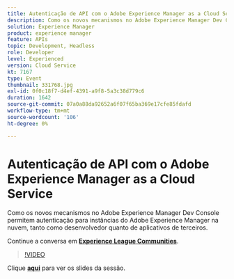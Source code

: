 ```yaml
---
title: Autenticação de API com o Adobe Experience Manager as a Cloud Service
description: Como os novos mecanismos no Adobe Experience Manager Dev Console permitem autenticação para instâncias do Adobe Experience Manager na nuvem, tanto como desenvolvedor quanto de aplicativos de terceiros. Esta sessão foi entregue como parte do evento Conteúdo do Adobe Developers Live.
solution: Experience Manager
product: experience manager
feature: APIs
topic: Development, Headless
role: Developer
level: Experienced
version: Cloud Service
kt: 7167
type: Event
thumbnail: 331768.jpg
exl-id: 0f0c18f7-d4ef-4391-a9f8-5a3c38d779c6
duration: 1642
source-git-commit: 07a0a88da92652a6f07f65ba369e17cfe85fdafd
workflow-type: tm+mt
source-wordcount: '106'
ht-degree: 0%

---
```


# Autenticação de API com o Adobe Experience Manager as a Cloud Service

Como os novos mecanismos no Adobe Experience Manager Dev Console permitem autenticação para instâncias do Adobe Experience Manager na nuvem, tanto como desenvolvedor quanto de aplicativos de terceiros.

Continue a conversa em **[Experience League Communities](https://adobe.ly/36Yd3v6)**.

>[!VIDEO](https://video.tv.adobe.com/v/331768/?quality=12&learn=on&hidetitle=true)

Clique **[aqui](/help/adobe-developers-live/assets/api-authentication.pdf)** para ver os slides da sessão.
